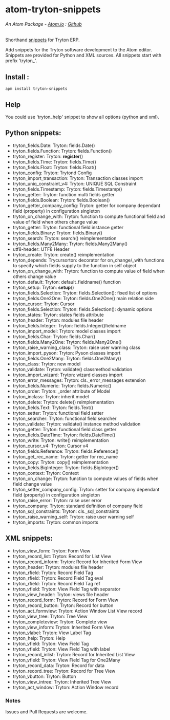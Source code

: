 # atom-tryton-snippets

###### An Atom Package - [Atom.io](https://atom.io/packages/tryton-snippets) : [Github](https://github.com/raimonesteve/atom-tryton-snippets)

Shorthand [snippets](https://atom.io/packages/snippets) for Tryton ERP.  

Add snippets for the Tryton software development to the Atom editor. Snippets are
provided for Python and XML sources. All snippets start with prefix 'tryton_'.

## Install :

`apm install tryton-snippets`

##  Help

You could use 'tryton_help' snippet to show all options (python and xml).

## Python snippets:

- tryton_fields.Date: Tryton: fields.Date()
- tryton_fields.Function: Tryton: fields.Function()
- tryton_register: Tryton: __register__()
- tryton_fields.Time: Tryton: fields.Time()
- tryton_fields.Float: Tryton: fields.Float()
- tryton_config: Tryton: Trytond Config
- tryton_import_transaction: Tryton: Transaction classes import
- tryton_uniq_constraint_v4: Tryton: UNIQUE SQL Constraint
- tryton_fields.Timestamp: Tryton: fields.Timestamp()
- tryton_getter: Tryton: function multi fields getter
- tryton_fields.Boolean: Tryton: fields.Boolean()
- tryton_getter_company_config: Tryton: getter for company dependant field (property) in configuration singleton
- tryton_on_change_with: Tryton: function to compute functional field and value of field when others change value
- tryton_getter: Tryton: functional field instance getter
- tryton_fields.Binary: Tryton: fields.Binary()
- tryton_search: Tryton: search() reimplementation
- tryton_fields.Many2Many: Tryton: fields.Many2Many()
- utf8-header: UTF8 Header
- tryton_create: Tryton: create() reimplementation
- tryton_depends: Trycursorton: decorator for on_change/_with functions to specify which fields supply to the function in self object
- tryton_on_change_with: Tryton: function to compute value of field when others change value
- tryton_default: Tryton: default_fieldname() function
- tryton_setup: Tryton: __setup__()
- tryton_fields.Selection: Tryton: fields.Selection(): fixed list of options
- tryton_fields.One2One: Tryton: fields.One2One() main relation side
- tryton_cursor: Tryton: Cursor
- tryton_fields.Selection: Tryton: fields.Selection(): dynamic options
- tryton_states: Tryton: states fields attribute
- tryton_header: Tryton: modules file header
- tryton_fields.Integer: Tryton: fields.Integer()fieldname
- tryton_import_model: Tryton: model classes import
- tryton_fields.Char: Tryton: fields.Char()
- tryton_fields.Many2One: Tryton: fields.Many2One()
- tryton_raise_warning_class: Tryton: raise user warning class
- tryton_import_pyson: Tryton: Pyson classes import
- tryton_fields.One2Many: Tryton: fields.One2Many()
- tryton_class: Tryton: new model
- tryton_validate: Tryton: validate() classmethod validation
- tryton_import_wizard: Tryton: wizard classes import
- tryton_error_messages: Tryton: cls._error_messages extension
- tryton_fields.Numeric: Tryton: fields.Numeric()
- tryton_order: Tryton: _order attribute of Model
- tryton_inclass: Tryton: inherit model
- tryton_delete: Tryton: delete() reimplementation
- tryton_fields.Text: Tryton: fields.Text()
- tryton_setter: Tryton: functional field setter
- tryton_searcher: Tryton: functional field searcher
- tryton_validate: Tryton: validate() instance method validation
- tryton_getter: Tryton: functional field class getter
- tryton_fields.DateTime: Tryton: fields.DateTime()
- tryton_write: Tryton: write() reimplementation
- tryton_cursor_v4: Tryton: Cursor v4
- tryton_fields.Reference: Tryton: fields.Reference()
- tryton_get_rec_name: Tryton: getter for rec_name
- tryton_copy: Tryton: copy() reimplementation
- tryton_fields.BigInteger: Tryton: fields.BigInteger()
- tryton_context: Tryton: Context
- tryton_on_change: Tryton: function to compute values of fields when field change value
- tryton_setter_company_config: Tryton: setter for company dependant field (property) in configuration singleton
- tryton_raise_error: Tryton: raise user error
- tryton_company: Tryton: standard definition of company field
- tryton_sql_constraints: Tryton: cls._sql_constraints
- tryton_raise_warning_self: Tryton: raise user warning self
- tryton_imports: Tryton: common imports

## XML snippets:

- tryton_view_form: Tryton: Form View
- tryton_record_list: Tryton: Record for List View
- tryton_record_inform: Tryton: Record for Inherited Form View
- tryton_header: Tryton: modules file header
- tryton_rfield: Tryton: Record Field Tag
- tryton_rfield: Tryton: Record Field Tag eval
- tryton_rfield: Tryton: Record Field Tag ref
- tryton_vfield: Tryton: View Field Tag with separator
- tryton_view_header: Tryton: views file header
- tryton_record_form: Tryton: Record for Form View
- tryton_record_button: Tryton: Record for button
- tryton_act_formview: Tryton: Action Window List View record
- tryton_view_tree: Tryton: Tree View
- tryton_completeview: Tryton: Complete view
- tryton_view_inform: Tryton: Inherited Form View
- tryton_vlabel: Tryton: View Label Tag
- tryton_help: Tryton: Help
- tryton_vfield: Tryton: View Field Tag
- tryton_vfield: Tryton: View Field Tag with label
- tryton_record_inlist: Tryton: Record for Inherited List View
- tryton_vfield: Tryton: View Field Tag for One2Many
- tryton_record_data: Tryton: Record for data
- tryton_record_tree: Tryton: Record for Tree View
- tryton_vbutton: Tryton: Button
- tryton_view_intree: Tryton: Inherited Tree View
- tryton_act_window: Tryton: Action Window record

### Notes
Issues and Pull Requests are welcome.
